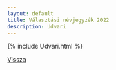 ```yaml
---
layout: default
title: Választási névjegyzék 2022
description: Udvari
---
```


{% include Udvari.html %}

[Vissza](./)